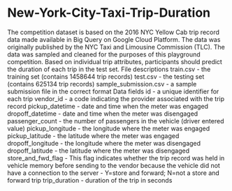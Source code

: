 # New-York-City-Taxi-Trip-Duration
The competition dataset is based on the 2016 NYC Yellow Cab trip record data made available in Big Query on Google Cloud Platform. The data was originally published by the NYC Taxi and Limousine Commission (TLC). The data was sampled and cleaned for the purposes of this playground competition. Based on individual trip attributes, participants should predict the duration of each trip in the test set.  File descriptions train.csv - the training set (contains 1458644 trip records) test.csv - the testing set (contains 625134 trip records) sample_submission.csv - a sample submission file in the correct format Data fields id - a unique identifier for each trip vendor_id - a code indicating the provider associated with the trip record pickup_datetime - date and time when the meter was engaged dropoff_datetime - date and time when the meter was disengaged passenger_count - the number of passengers in the vehicle (driver entered value) pickup_longitude - the longitude where the meter was engaged pickup_latitude - the latitude where the meter was engaged dropoff_longitude - the longitude where the meter was disengaged dropoff_latitude - the latitude where the meter was disengaged store_and_fwd_flag - This flag indicates whether the trip record was held in vehicle memory before sending to the vendor because the vehicle did not have a connection to the server - Y=store and forward; N=not a store and forward trip trip_duration - duration of the trip in seconds
